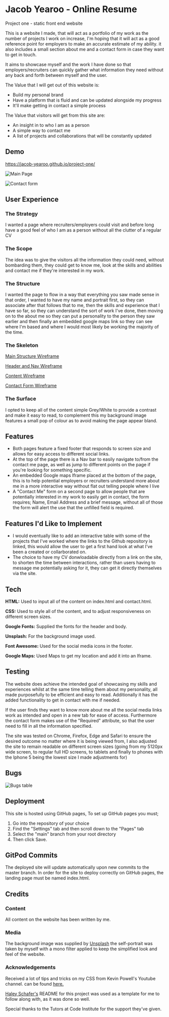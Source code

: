 
# Jacob Yearoo - Online Resume

Project one - static front end website

This is a website I made, that will act as a portfolio of my work as the number of projects I work on increase, I'm hoping that it will act as a good reference point for employers to make an accurate estimate of my ability. it also includes a small section about me and a contact form in case they want to get in touch.

It aims to showcase myself and the work I have done so that employers/recruiters can quickly gather what information they need without any back and forth between myself and the user.

The Value that I will get out of this website is:

- Build my personal brand
- Have a platform that is fluid and can be updated alongside my progress
- It'll make getting in contact a simple process

The Value that visitors will get from this site are:

- An insight in to who I am as a person
- A simple way to contact me
- A list of projects and collaborations that will be constantly updated


## Demo

https://jacob-yearoo.github.io/project-one/

![Main Page](https://i.imgur.com/rMcclIq.png)

![Contact form](https://i.imgur.com/DqBXSBh.png)

## User Experience

### The Strategy
I wanted a page where recruiters/employers could visit and before long have a good feel of who I am as a person without all the clutter of a regular CV

### The Scope
The idea was to give the visitors all the information they could need, without bombarding them, they could get to know me, look at the skills and abilities and contact me if they're interested in my work.

### The Structure

I wanted the page to flow in a way that everything you saw made sense in that order, I wanted to have my name and portrait first, so they can associate after that follows that to me, then the skills and experience that I have so far, so they can understand the sort of work I've done, then moving on to the about me so they can put a personality to the person they saw earlier and then finally an embedded google maps link so they can see where I'm based and where I would most likely be working the majority of the time.

### The Skeleton

[Main Structure Wireframe](https://imgur.com/OmEeRL2)

[Header and Nav Wireframe](https://imgur.com/59k21By)

[Content Wireframe](https://imgur.com/SuvUDl9)

[Contact Form Wireframe](https://imgur.com/2k0t6BM)

### The Surface

I opted to keep all of the content simple Grey/White to provide a contrast and make it easy to read, to complement this my background image features a small pop of colour as to avoid making the page appear bland.
## Features

- Both pages feature a fixed footer that responds to screen size and allows for easy access to different social links. 
- At the top of the page there is a Nav bar to easily navigate to/from the contact me page, as well as jump to different points on the page if you're looking for something specific.
- An embedded Google maps Iframe placed at the bottom of the page, this is to help potential employers or recruiters understand more about me in a more interactive way without flat out telling people where I live 
- A "Contact Me" form on a second page to allow people that are potentially interested in my work to easily get in contact, the form requires; Name, Email Address and a brief message, without all of those the form will alert the use that the unfilled field is required.

## Features I'd Like to Implement

- I would eventually like to add an interactive table with some of the projects that I've worked where the links to the Github repository is linked, this would allow the user to get a first hand look at what I've been a created or collarborated on.
- The choice to have my CV donwloadable directly from a link on the site, to shorten the time between interactions, rather than users having to message me potentially asking for it, they can get it directly themselves via the site.
## Tech

**HTML:** Used to input all of the content on index.html and contact.html.

**CSS:** Used to style all of the content, and to adjust responsiveness on different screen sizes.

**Google Fonts:** Supplied the fonts for the header and body.

**Unsplash:** For the background image used.

**Font Awesome:** Used for the social media icons in the footer.

**Google Maps:** Used Maps to get my location and add it into an Iframe.




## Testing

The website does achieve the intended goal of showcasing my skills and experiences whilst at the same time telling them about my personality, all made purposefully to be efficient and easy to read. Additionally it has the added functionality to get in contact with me if needed.

If the user finds they want to know more about me all the social media links work as intended and open in a new tab for ease of access. Furthermore the contact form makes use of the "Required" attribute, so that the user need to fill in all the information specified.

The site was tested on Chrome, Firefox, Edge and Safari to ensure the desired outcome no matter where it is being viewed from, I also adjusted the site to remain readable on different screen sizes (going from my 5120px wide screen, to regular full HD screens, to tablets and finally to phones with the Iphone 5 being the lowest size I made adjustments for)






## Bugs

![Bugs table](https://i.imgur.com/2otWxYt.png)
## Deployment


This site is hosted using GitHub pages, To set up GitHub pages you must;

1. Go into the repository of your choice
2. Find the "Settings" tab and then scroll down to the "Pages" tab
3. Select the "main" branch from your root directory
4. Then click Save.




## GitPod Commits

The deployed site will update automatically upon new commits to the master branch. In order for the site to deploy correctly on GitHub pages, the landing page must be named index.html.
## Credits

### Content
All content on the website has been written by me.

### Media
The background image was supplied by [Unsplash](https://unsplash.com/) the self-portrait was taken by myself with a mono filter applied to keep the simplified look and feel of the website.

### Acknowledgements
Received a lot of tips and tricks on my CSS from Kevin Powell's Youtube channel. can be found [here.](https://www.youtube.com/kepowob)

[Haley Schafer's](https://github.com/Code-Institute-Solutions/StudentExampleProjectGradeFive#testing) README for this project was used as a template for me to follow along with, as it was done so well.

Special thanks to the Tutors at Code Institute for the support they've given.